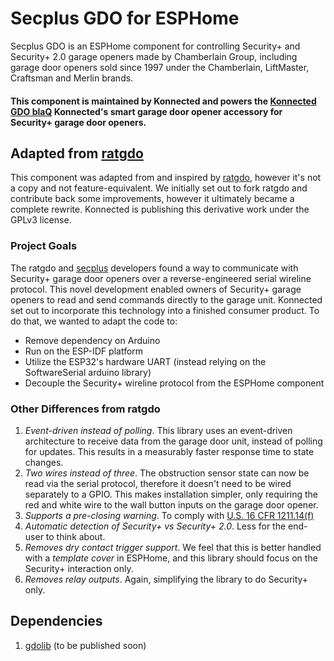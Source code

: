 # Secplus GDO for ESPHome

Secplus GDO is an ESPHome component for controlling Security+ and Security+ 2.0 garage openers
made by Chamberlain Group, including garage door openers sold since 1997 under the Chamberlain,
LiftMaster, Craftsman and Merlin brands.

#### This component is maintained by Konnected and powers the [Konnected GDO blaQ](https://konnected.io/products/smart-garage-door-opener-blaq-myq-alternative) Konnected's smart garage door opener accessory for Security+ garage door openers.

## Adapted from [ratgdo](https://github.com/ratgdo)

This component was adapted from and inspired by [ratgdo](https://paulwieland.github.io/ratgdo/), however it's not a copy and not feature-equivalent. We initially set out to fork ratgdo and contribute back some improvements, however it ultimately became a complete rewrite. Konnected is publishing this derivative work under the GPLv3 license.

### Project Goals
The ratgdo and [secplus](https://github.com/argilo/secplus) developers found a way to communicate with Security+ garage door openers over a reverse-engineered serial wireline protocol. This novel development enabled owners of Security+ garage openers to read and send commands directly to the garage unit. Konnected set out to incorporate this technology into a finished consumer product. To do that, we wanted to adapt the code to:

* Remove dependency on Arduino
* Run on the ESP-IDF platform
* Utilize the ESP32's hardware UART (instead relying on the SoftwareSerial arduino library)
* Decouple the Security+ wireline protocol from the ESPHome component

### Other Differences from ratgdo

1. *Event-driven instead of polling*. This library uses an event-driven architecture to receive data from the garage door unit, instead of polling for updates. This results in a measurably faster response time to state changes.
1. *Two wires instead of three*. The obstruction sensor state can now be read via the serial protocol, therefore it doesn't need to be wired separately to a GPIO. This makes installation simpler, only requiring the red and white wire to the wall button inputs on the garage door opener.
1. *Supports a pre-closing warning*. To comply with [U.S. 16 CFR 1211.14(f)](https://www.ecfr.gov/current/title-16/part-1211#p-1211.14(f))
1. *Automatic detection of Security+ vs Security+ 2.0*. Less for the end-user to think about.
1. *Removes dry contact trigger support*. We feel that this is better handled with a _template cover_ in ESPHome, and this library should focus on the Security+ interaction only.
1. *Removes relay outputs*. Again, simplifying the library to do Security+ only.

## Dependencies

1. [gdolib](https://github.com/konnected-io/gdolib) (to be published soon)
